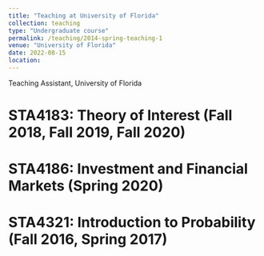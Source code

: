 ```yaml
---
title: "Teaching at University of Florida"
collection: teaching
type: "Undergraduate course"
permalink: /teaching/2014-spring-teaching-1
venue: "University of Florida"
date: 2022-08-15 
location: 
---
```


Teaching Assistant, University of Florida

STA4183: Theory of Interest (Fall 2018, Fall 2019, Fall 2020)
======

STA4186:  Investment and Financial Markets (Spring 2020)
======

STA4321: Introduction to Probability (Fall 2016, Spring 2017)
======
